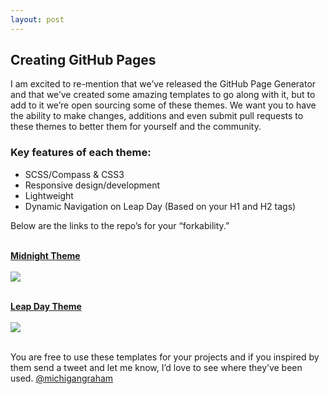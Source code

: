 ```yaml
---
layout: post
---
```


<div class="article-header">
</div>

<article>
	<h1>Creating GitHub&nbsp;Pages</h1>
	<p>I am excited to re-mention that we&#8217;ve released the GitHub Page Generator and that we&#8217;ve created some amazing templates to go along with it, but to add to it we&#8217;re open sourcing some of these themes. We want you to have the ability to make changes, additions and even submit pull requests to these themes to better them for yourself and the community.</p>
	<h3>Key features of each theme:</h3>
	<ul>
		<li>SCSS</span>/Compass &amp; CSS3</li>
		<li>Responsive design/development</li>
		<li>Lightweight</li>
		<li>Dynamic Navigation on Leap Day (Based on your H1 and H2 tags)</li>
	</ul>
	<p>Below are the links to the repo&#8217;s for your &#8220;forkability.&#8221;</p>
	<p><br/>
	<a href="http://github.com/mattgraham/Midnight" target="_blank"><strong>Midnight Theme</strong><br/><br/><img src="http://f.cl.ly/items/2N1w2z2K0h422o33271p/change-inside-surroundings.png"></a><br />
	<br/></p>
	<p><a href="http://github.com/mattgraham/Leap-Day" target="_blank"><strong>Leap Day Theme</strong><br/><br/><img src="http://f.cl.ly/items/351s2X0w1V3E2Q3t0Z0C/json_builder.png"></a><br />
	<br/></p>
	<p>You are free to use these templates for your projects and if you inspired by them send a tweet and let me know, I&#8217;d love to see where they&#8217;ve been used.  <a href="http://twitter.com/#!/michigangraham">@michigangraham</a></p></div>
	</div>

</article>